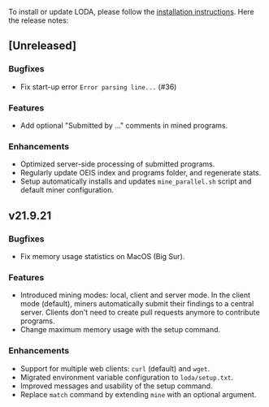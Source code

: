 To install or update LODA, please follow the [installation instructions](https://loda-lang.org/install/). Here the release notes:

## [Unreleased]

### Bugfixes

* Fix start-up error `Error parsing line...` (#36)

### Features

* Add optional "Submitted by ..." comments in mined programs.

### Enhancements

* Optimized server-side processing of submitted programs.
* Regularly update OEIS index and programs folder, and regenerate stats.
* Setup automatically installs and updates `mine_parallel.sh` script and default miner configuration.

## v21.9.21

### Bugfixes

* Fix memory usage statistics on MacOS (Big Sur).

### Features

* Introduced mining modes: local, client and server mode. In the client mode (default), miners automatically submit their findings to a central server. Clients don't need to create pull requests anymore to contribute programs.
* Change maximum memory usage with the setup command.

### Enhancements

* Support for multiple web clients: `curl` (default) and `wget`.
* Migrated environment variable configuration to `loda/setup.txt`.
* Improved messages and usability of the setup command.
* Replace `match` command by extending `mine` with an optional argument.

